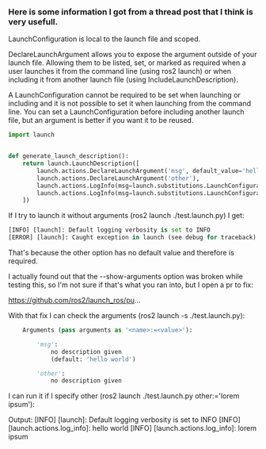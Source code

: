 ### Here is some information I got from a thread post that I think is very usefull. ###

LaunchConfiguration is local to the launch file and scoped.

DeclareLaunchArgument allows you to expose the argument outside of your launch file. Allowing them to be listed, set, or marked as required when a user launches it from the command line (using ros2 launch) or when including it from another launch file (using IncludeLaunchDescription).

A LaunchConfiguration cannot be required to be set when launching or including and it is not possible to set it when launching from the command line. You can set a LaunchConfiguration before including another launch file, but an argument is better if you want it to be reused.




```python 
import launch


def generate_launch_description():
    return launch.LaunchDescription([
        launch.actions.DeclareLaunchArgument('msg', default_value='hello world'),
        launch.actions.DeclareLaunchArgument('other'),
        launch.actions.LogInfo(msg=launch.substitutions.LaunchConfiguration('msg')),
        launch.actions.LogInfo(msg=launch.substitutions.LaunchConfiguration('other')),
    ])

```


If I try to launch it without arguments (ros2 launch ./test.launch.py) I get:

```python
[INFO] [launch]: Default logging verbosity is set to INFO
[ERROR] [launch]: Caught exception in launch (see debug for traceback): Included launch description missing required argument 'other' (description: 'no description given'), given: []
```

That's because the other option has no default value and therefore is required.

I actually found out that the --show-arguments option was broken while testing this, so I'm not sure if that's what you ran into, but I open a pr to fix:

https://github.com/ros2/launch_ros/pu...

With that fix I can check the arguments (ros2 launch -s ./test.launch.py):

```python
    Arguments (pass arguments as '<name>:=<value>'):

        'msg':
            no description given
            (default: 'hello world')

        'other':
            no description given

```

I can run it if I specify other (ros2 launch ./test.launch.py other:='lorem ipsum'):

Output: 
[INFO] [launch]: Default logging verbosity is set to INFO
[INFO] [launch.actions.log_info]: hello world
[INFO] [launch.actions.log_info]: lorem ipsum